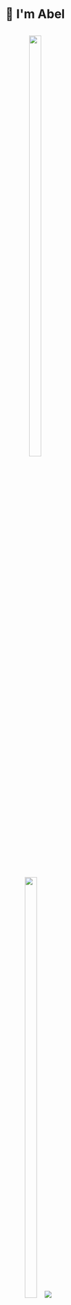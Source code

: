 <div align="center"><h1> 👋 I'm Abel</h1>
  <a href="#" style="text-decoration:none; color: inherit;">
    <span style="display:inline-block; transition: transform 0.2s; animation: none;" onmouseover="this.style.animation='wave 2s infinite';" onmouseout="this.style.animation='none';">



<p align="center">
  <img height="50%" width="auto" src ="https://github-readme-stats.vercel.app/api?username=eyosi19&show_icons=true&count_private=true&theme=darcula&hide_border=true&hide=issues,contribs&bg_color=00000000">
  <img height="50%" width="auto" src ="https://github-readme-stats.vercel.app/api/top-langs/?username=eyosi19&layout=compact&hide_border=true&theme=darcula&bg_color=00000000&langs_count=6&hide=jupyter%20notebook,tex,css,php&exclude_repo=Pacman-AI">
  <img src ="https://github-readme-streak-stats.herokuapp.com?user=eyosi19&theme=darcula&hide_border=true&background=FFFFFF00">
  <br>
  <br>
  
</p>


###

<div align="left">
  
  <img src="https://img.shields.io/static/v1?message=Instagram&logo=instagram&label=&color=E4405F&logoColor=white&labelColor=&style=for-the-badge" height="35" alt="instagram logo"  />
  <img src="https://img.shields.io/static/v1?message=Gmail&logo=gmail&label=&color=D14836&logoColor=white&labelColor=&style=for-the-badge" height="35" alt="gmail logo"  />
  <img src="https://img.shields.io/static/v1?message=LinkedIn&logo=linkedin&label=&color=0077B5&logoColor=white&labelColor=&style=for-the-badge" height="35" alt="linkedin logo"  />
</div>

###

